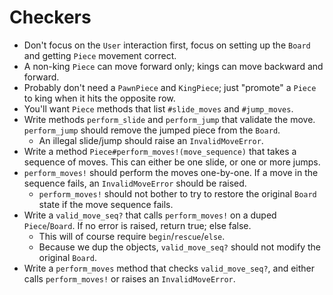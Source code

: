 # Checkers

* Don't focus on the `User` interaction first, focus on setting up the
  `Board` and getting `Piece` movement correct.
* A non-king `Piece` can move forward only; kings can move backward
  and forward.
* Probably don't need a `PawnPiece` and `KingPiece`; just "promote" a
  `Piece` to king when it hits the opposite row.
* You'll want `Piece` methods that list `#slide_moves` and
  `#jump_moves`.
* Write methods `perform_slide` and `perform_jump` that validate the
  move. `perform_jump` should remove the jumped piece from the
  `Board`.
    * An illegal slide/jump should raise an `InvalidMoveError`.
* Write a method `Piece#perform_moves!(move_sequence)` that takes a
  sequence of moves. This can either be one slide, or one or more
  jumps.
* `perform_moves!` should perform the moves one-by-one. If a move in
  the sequence fails, an `InvalidMoveError` should be raised.
    * `perform_moves!` should not bother to try to restore the
      original `Board` state if the move sequence fails.
* Write a `valid_move_seq?` that calls `perform_moves!` on a duped
  `Piece`/`Board`. If no error is raised, return true; else false.
    * This will of course require `begin`/`rescue`/`else`.
    * Because we dup the objects, `valid_move_seq?` should not modify
      the original `Board`.
* Write a `perform_moves` method that checks `valid_move_seq?`, and
  either calls `perform_moves!` or raises an `InvalidMoveError`.
